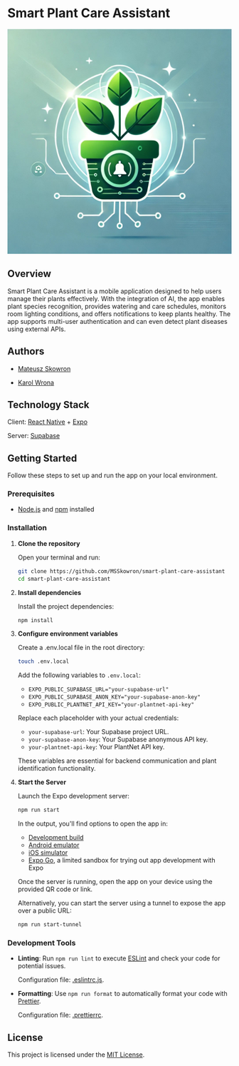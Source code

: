 # Smart Plant Care Assistant

![Logo](./docs/logo.jpg 'Logo')

## Overview

Smart Plant Care Assistant is a mobile application designed to help users manage their plants effectively. With the integration of AI, the app enables plant species recognition, provides watering and care schedules, monitors room lighting conditions, and offers notifications to keep plants healthy. The app supports multi-user authentication and can even detect plant diseases using external APIs.

## Authors

- [Mateusz Skowron](https://github.com/MSSkowron)

- [Karol Wrona](https://github.com/Kawron)

## Technology Stack

Client: [React Native](https://reactnative.dev/) + [Expo](https://expo.dev/)

Server: [Supabase](https://supabase.com/)

## Getting Started

Follow these steps to set up and run the app on your local environment.

### Prerequisites

- [Node.js](https://nodejs.org/en) and [npm](https://docs.npmjs.com/downloading-and-installing-node-js-and-npm) installed

### Installation

1. **Clone the repository**

    Open your terminal and run:

    ```bash
    git clone https://github.com/MSSkowron/smart-plant-care-assistant
    cd smart-plant-care-assistant
    ```

2. **Install dependencies**

    Install the project dependencies:

    ```bash
    npm install
    ```

3. **Configure environment variables**

    Create a .env.local file in the root directory:

    ```bash
    touch .env.local
    ```

    Add the following variables to `.env.local`:

    - `EXPO_PUBLIC_SUPABASE_URL="your-supabase-url"`
    - `EXPO_PUBLIC_SUPABASE_ANON_KEY="your-supabase-anon-key"`
    - `EXPO_PUBLIC_PLANTNET_API_KEY="your-plantnet-api-key"`

    Replace each placeholder with your actual credentials:

    - `your-supabase-url`: Your Supabase project URL.
    - `your-supabase-anon-key`: Your Supabase anonymous API key.
    - `your-plantnet-api-key`: Your PlantNet API key.

    These variables are essential for backend communication and plant identification functionality.

4. **Start the Server**

    Launch the Expo development server:

    ```bash
    npm run start
    ```

    In the output, you'll find options to open the app in:

    - [Development build](https://docs.expo.dev/develop/development-builds/introduction/)
    - [Android emulator](https://docs.expo.dev/workflow/android-studio-emulator/)
    - [iOS simulator](https://docs.expo.dev/workflow/ios-simulator/)
    - [Expo Go](https://expo.dev/go), a limited sandbox for trying out app development with Expo

    Once the server is running, open the app on your device using the provided QR code or link.

    Alternatively, you can start the server using a tunnel to expose the app over a public URL:

    ```bash
    npm run start-tunnel
    ```

### Development Tools

- **Linting**: Run `npm run lint` to execute [ESLint](https://eslint.org/) and check your code for potential issues.

    Configuration file: [.eslintrc.js](./.eslintrc.js).

- **Formatting**: Use `npm run format` to automatically format your code with [Prettier](https://prettier.io/).

    Configuration file: [.prettierrc](./.prettierrc).

## License

This project is licensed under the [MIT License](./LICENSE).
